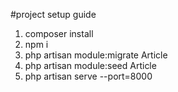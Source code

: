 #project setup guide

1) composer install
2) npm i
3) php artisan module:migrate Article  
4) php artisan module:seed Article
5) php artisan serve --port=8000
